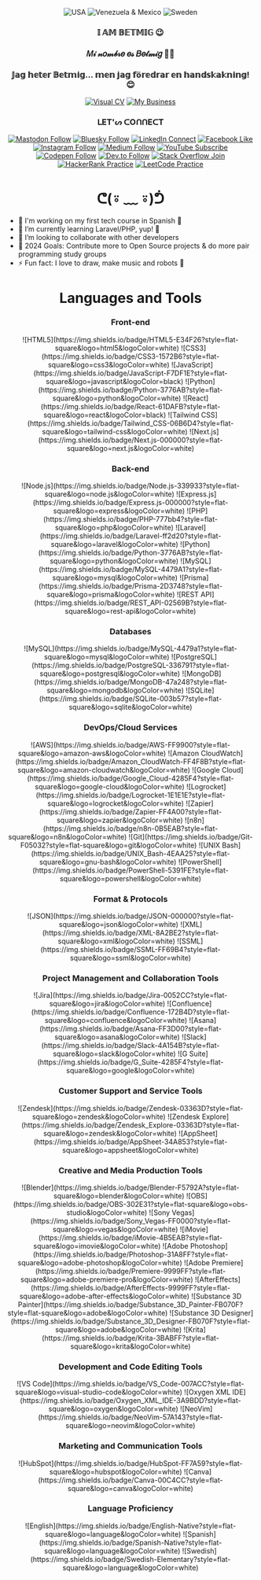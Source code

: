<div align="center">
  
![USA](https://img.shields.io/badge/🇺🇸-ᕼ%20ᓰ-9fb3ee?style=social)
![Venezuela & Mexico](https://img.shields.io/badge/🇻🇪🇲🇽-ᕼ%20𐍈%20ࠋ%20𐌰-ffa680?style=social)
![Sweden](https://img.shields.io/badge/🇸🇪-ᕼ%20E%20ᒍ-9fb3ee?style=social)

</div>

<h3 align="center">𝕀 𝔸𝕄 𝔹𝔼𝕋𝕄𝕀𝔾 😉</h3>

<h3 align="center">𝑀𝒾 𝓃𝑜𝓂𝒷𝓇𝑒 𝑒𝓈 𝐵𝑒𝓉𝓂𝒾𝑔 💅🏽</h3>

<h3 align="center">𝕁𝕒𝕘 𝕙𝕖𝕥𝕖𝕣 𝔹𝕖𝕥𝕞𝕚𝕘... 𝕞𝕖𝕟 𝕛𝕒𝕘 𝕗ö𝕣𝕖𝕕𝕣𝕒𝕣 𝕖𝕟 𝕙𝕒𝕟𝕕𝕤𝕜𝕒𝕜𝕟𝕚𝕟𝕘! 😊</h3>








<div align="center">

[![Visual CV](https://img.shields.io/website?label=Visual%20Resume%20/%20CV%20-%20betmig.link&style=for-the-badge&url=https%3A%2F%2Fbetmig.dev&color=9fb3ee)](https://betmig.link)
[![My Business](https://img.shields.io/website?label=Mettabit.io%20-%20My%20Software%20Engineering%20Company&style=for-the-badge&url=https%3A%2F%2Fbetmig.dev&color=ffa680)](https://mettabit.io)

</div>

<h3 align="center"> ᒪET'ᔕ ᑕOᑎᑎEᑕT </h3>
<div align="center">

[![Mastodon Follow](https://img.shields.io/badge/Mastodon-follow-9fb3ee?style=for-the-badge&logo=mastodon&logoColor=white)](https://mastodon.social/@betmig)
[![Bluesky Follow](https://img.shields.io/badge/Bluesky-follow-ffa680?style=for-the-badge&logo=bluesky&logoColor=white)](https://bsky.app/profile/betmig.bsky.social)
[![LinkedIn Connect](https://img.shields.io/badge/LinkedIn-connect-002453?style=for-the-badge&logo=linkedin&logoColor=white)](https://linkedin.com/in/betmiglink)
[![Facebook Like](https://img.shields.io/badge/Facebook-like-9fb3ee?style=for-the-badge&logo=facebook&logoColor=white)](https://fb.com/betmig.dev)
[![Instagram Follow](https://img.shields.io/badge/Instagram-follow-ffa680?style=for-the-badge&logo=instagram&logoColor=white)](https://instagram.com/betmiglink)
[![Medium Follow](https://img.shields.io/badge/Medium-follow-002453?style=for-the-badge&logo=medium&logoColor=white)](https://medium.com/@betmig.dev)
[![YouTube Subscribe](https://img.shields.io/badge/YouTube-subscribe-9fb3ee?style=for-the-badge&logo=youtube&logoColor=white)](https://www.youtube.com/channel/UC8CnNHm3VQ9v_ZNsUXfJ2JA)
[![Codepen Follow](https://img.shields.io/badge/Codepen-follow-ffa680?style=for-the-badge&logo=codepen&logoColor=white)](https://codepen.io/betmig)
[![Dev.to Follow](https://img.shields.io/badge/Dev.to-follow-002453?style=for-the-badge&logo=dev.to&logoColor=white)](https://dev.to/betmig)
[![Stack Overflow Join](https://img.shields.io/badge/Stack%20Overflow-join-9fb3ee?style=for-the-badge&logo=stackoverflow&logoColor=white)](https://stackoverflow.com/users/15329711/betmig)
[![HackerRank Practice](https://img.shields.io/badge/HackerRank-practice-ffa680?style=for-the-badge&logo=hackerrank&logoColor=white)](https://www.hackerrank.com/betmig)
[![LeetCode Practice](https://img.shields.io/badge/LeetCode-practice-002453?style=for-the-badge&logo=leetcode&logoColor=white)](https://www.leetcode.com/betmig)

</div>

<h1 align="center"> ᕦ(⍤ ﹏ ⍤)ᕥ </h1>

- 🔭 I'm working on my first tech course in Spanish 👀
- 🌱 I’m currently learning Laravel/PHP, yup! 🤣
- 👯 I’m looking to collaborate with other developers
- 🥅 2024 Goals: Contribute more to Open Source projects & do more pair programming study groups
- ⚡ Fun fact: I love to draw, make music and robots 🤖

<h1 align="center"> Languages and Tools </h1>

<h3 align="center"> Front-end </h3>

<div align="center">
![HTML5](https://img.shields.io/badge/HTML5-E34F26?style=flat-square&logo=html5&logoColor=white)
![CSS3](https://img.shields.io/badge/CSS3-1572B6?style=flat-square&logo=css3&logoColor=white)
![JavaScript](https://img.shields.io/badge/JavaScript-F7DF1E?style=flat-square&logo=javascript&logoColor=black)
![Python](https://img.shields.io/badge/Python-3776AB?style=flat-square&logo=python&logoColor=white)
![React](https://img.shields.io/badge/React-61DAFB?style=flat-square&logo=react&logoColor=black)
![Tailwind CSS](https://img.shields.io/badge/Tailwind_CSS-06B6D4?style=flat-square&logo=tailwind-css&logoColor=white)
![Next.js](https://img.shields.io/badge/Next.js-000000?style=flat-square&logo=next.js&logoColor=white)
</div>

<h3 align="center"> Back-end </h3>
<div align="center">
![Node.js](https://img.shields.io/badge/Node.js-339933?style=flat-square&logo=node.js&logoColor=white)
![Express.js](https://img.shields.io/badge/Express.js-000000?style=flat-square&logo=express&logoColor=white)
![PHP](https://img.shields.io/badge/PHP-777bb4?style=flat-square&logo=php&logoColor=white)
![Laravel](https://img.shields.io/badge/Laravel-ff2d20?style=flat-square&logo=laravel&logoColor=white)
![Python](https://img.shields.io/badge/Python-3776AB?style=flat-square&logo=python&logoColor=white)
![MySQL](https://img.shields.io/badge/MySQL-4479A1?style=flat-square&logo=mysql&logoColor=white)
![Prisma](https://img.shields.io/badge/Prisma-2D3748?style=flat-square&logo=prisma&logoColor=white)
![REST API](https://img.shields.io/badge/REST_API-02569B?style=flat-square&logo=rest-api&logoColor=white)
</div>

<h3 align="center"> Databases </h3>
<div align="center">
![MySQL](https://img.shields.io/badge/MySQL-4479a1?style=flat-square&logo=mysql&logoColor=white)
![PostgreSQL](https://img.shields.io/badge/PostgreSQL-336791?style=flat-square&logo=postgresql&logoColor=white)
![MongoDB](https://img.shields.io/badge/MongoDB-47a248?style=flat-square&logo=mongodb&logoColor=white)
![SQLite](https://img.shields.io/badge/SQLite-003b57?style=flat-square&logo=sqlite&logoColor=white)
</div>

<h3 align="center"> DevOps/Cloud Services </h3>
<div align="center">
![AWS](https://img.shields.io/badge/AWS-FF9900?style=flat-square&logo=amazon-aws&logoColor=white)
![Amazon CloudWatch](https://img.shields.io/badge/Amazon_CloudWatch-FF4F8B?style=flat-square&logo=amazon-cloudwatch&logoColor=white)
![Google Cloud](https://img.shields.io/badge/Google_Cloud-4285F4?style=flat-square&logo=google-cloud&logoColor=white)
![Logrocket](https://img.shields.io/badge/Logrocket-1E1E1E?style=flat-square&logo=logrocket&logoColor=white)
![Zapier](https://img.shields.io/badge/Zapier-FF4A00?style=flat-square&logo=zapier&logoColor=white)
![n8n](https://img.shields.io/badge/n8n-0B5EAB?style=flat-square&logo=n8n&logoColor=white)
![Git](https://img.shields.io/badge/Git-F05032?style=flat-square&logo=git&logoColor=white)
![UNIX Bash](https://img.shields.io/badge/UNIX_Bash-4EAA25?style=flat-square&logo=gnu-bash&logoColor=white)
![PowerShell](https://img.shields.io/badge/PowerShell-5391FE?style=flat-square&logo=powershell&logoColor=white)
</div>

<h3 align="center"> Format & Protocols </h3>
<div align="center">
![JSON](https://img.shields.io/badge/JSON-000000?style=flat-square&logo=json&logoColor=white)
![XML](https://img.shields.io/badge/XML-8A2BE2?style=flat-square&logo=xml&logoColor=white)
![SSML](https://img.shields.io/badge/SSML-FF69B4?style=flat-square&logo=ssml&logoColor=white)
</div>

<h3 align="center"> Project Management and Collaboration Tools </h3>
<div align="center">
![Jira](https://img.shields.io/badge/Jira-0052CC?style=flat-square&logo=jira&logoColor=white)
![Confluence](https://img.shields.io/badge/Confluence-172B4D?style=flat-square&logo=confluence&logoColor=white)
![Asana](https://img.shields.io/badge/Asana-FF3D00?style=flat-square&logo=asana&logoColor=white)
![Slack](https://img.shields.io/badge/Slack-4A154B?style=flat-square&logo=slack&logoColor=white)
![G Suite](https://img.shields.io/badge/G_Suite-4285F4?style=flat-square&logo=google&logoColor=white)
</div>

<h3 align="center"> Customer Support and Service Tools </h3>
<div align="center">
![Zendesk](https://img.shields.io/badge/Zendesk-03363D?style=flat-square&logo=zendesk&logoColor=white)
![Zendesk Explore](https://img.shields.io/badge/Zendesk_Explore-03363D?style=flat-square&logo=zendesk&logoColor=white)
![AppSheet](https://img.shields.io/badge/AppSheet-34A853?style=flat-square&logo=appsheet&logoColor=white)
</div>

<h3 align="center"> Creative and Media Production Tools </h3>
<div align="center">
![Blender](https://img.shields.io/badge/Blender-F5792A?style=flat-square&logo=blender&logoColor=white)
![OBS](https://img.shields.io/badge/OBS-302E31?style=flat-square&logo=obs-studio&logoColor=white)
![Sony Vegas](https://img.shields.io/badge/Sony_Vegas-FF0000?style=flat-square&logo=vegas&logoColor=white)
![iMovie](https://img.shields.io/badge/iMovie-4B5EAB?style=flat-square&logo=imovie&logoColor=white)
![Adobe Photoshop](https://img.shields.io/badge/Photoshop-31A8FF?style=flat-square&logo=adobe-photoshop&logoColor=white)
![Adobe Premiere](https://img.shields.io/badge/Premiere-9999FF?style=flat-square&logo=adobe-premiere-pro&logoColor=white)
![AfterEffects](https://img.shields.io/badge/AfterEffects-9999FF?style=flat-square&logo=adobe-after-effects&logoColor=white)
![Substance 3D Painter](https://img.shields.io/badge/Substance_3D_Painter-FB070F?style=flat-square&logo=adobe&logoColor=white)
![Substance 3D Designer](https://img.shields.io/badge/Substance_3D_Designer-FB070F?style=flat-square&logo=adobe&logoColor=white)
![Krita](https://img.shields.io/badge/Krita-3BABFF?style=flat-square&logo=krita&logoColor=white)
</div>

<h3 align="center"> Development and Code Editing Tools </h3>
<div align="center">
![VS Code](https://img.shields.io/badge/VS_Code-007ACC?style=flat-square&logo=visual-studio-code&logoColor=white)
![Oxygen XML IDE](https://img.shields.io/badge/Oxygen_XML_IDE-3A9BDD?style=flat-square&logo=oxygen&logoColor=white)
![NeoVim](https://img.shields.io/badge/NeoVim-57A143?style=flat-square&logo=neovim&logoColor=white)
</div>

<h3 align="center"> Marketing and Communication Tools </h3>
<div align="center">
![HubSpot](https://img.shields.io/badge/HubSpot-FF7A59?style=flat-square&logo=hubspot&logoColor=white)
![Canva](https://img.shields.io/badge/Canva-00C4CC?style=flat-square&logo=canva&logoColor=white)
</div>

<h3 align="center"> Language Proficiency </h3>
<div align="center">
![English](https://img.shields.io/badge/English-Native?style=flat-square&logo=language&logoColor=white)
![Spanish](https://img.shields.io/badge/Spanish-Native?style=flat-square&logo=language&logoColor=white)
![Swedish](https://img.shields.io/badge/Swedish-Elementary?style=flat-square&logo=language&logoColor=white)
</div>

[website]: https://betmig.link
[twitter]: https://twitter.com/Betmig
[youtube]: https://www.youtube.com/channel/UC8CnNHm3VQ9v_ZNsUXfJ2JA
[instagram]: https://instagram.com/betmiglink
[linkedin]: https://www.linkedin.com/in/betmiglink/


